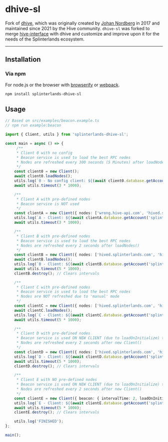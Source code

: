 # dhive-sl

Fork of [dhive](https://gitlab.syncad.com/hive/dhive), which was originally created by [Johan Nordberg](https://github.com/jnordberg) in 2017 and maintained since 2021 by the Hive community. `dhive-sl` was forked to merge [hive-interface](https://github.com/steem-monsters/hive-interface) with dhive and customize and improve upon it for the needs of the Splinterlands ecosystem.

---

## Installation

### Via npm

For node.js or the browser with [browserify](https://github.com/substack/node-browserify) or [webpack](https://github.com/webpack/webpack).

```
npm install splinterlands-dhive-sl
```

## Usage

```Typescript
// Based on src/examples/beacon.example.ts
// npm run example:beacon

import { Client, utils } from 'splinterlands-dhive-sl';

const main = async () => {
     /**
     * Client 0 with no config
     * Beacon service is used to load the best RPC nodes
     * Nodes are refreshed every 300 seconds (5 Minutes) after loadNodes()
     */
    const client0 = new Client();
    await client0.loadNodes();
    utils.log(`0 - No config client: ${(await client0.database.getAccount('splinterlands')).name}`);
    await utils.timeout(3 * 1000);

    /**
     * Client A with pre-defined nodes
     * Beacon service is NOT used
     */
    const clientA = new Client({ nodes: ['wrong.hive-api.com', 'hived.splinterlands.com', 'hived-2.splinterlands.com'] });
    utils.log(`A - Client: ${(await clientA.database.getAccount('splinterlands')).name}`);
    await utils.timeout(3 * 1000);

    /**
     * Client B with pre-defined nodes
     * Beacon service is used to load the best RPC nodes
     * Nodes are refreshed every 2 seconds after loadNodes()
     */
    const clientB = new Client({ nodes: ['hived.splinterlands.com', 'hived-2.splinterlands.com'], beacon: { intervalTime: 2 } });
    await clientB.loadNodes();
    utils.log(`B - Client: ${(await clientB.database.getAccount('splinterlands')).name}`);
    await utils.timeout(5 * 1000);
    clientB.destroy(); // Clears intervals

    /**
     * Client C with pre-defined nodes
     * Beacon service is used to load the best RPC nodes
     * Nodes are NOT refreshed due to 'manual' mode
     */
    const clientC = new Client({ nodes: ['hived.splinterlands.com', 'hived-2.splinterlands.com'], beacon: { mode: 'manual' } });
    await clientC.loadNodes();
    utils.log(`C - Client: ${(await clientC.database.getAccount('splinterlands')).name}`);
    await utils.timeout(5 * 1000);

    /**
     * Client D with pre-defined nodes
     * Beacon service is used ON NEW CLIENT (due to loadOnInitialize) to load the best RPC nodes
     * Nodes are refreshed every 2 seconds after new Client()
     */
    const clientD = new Client({ nodes: ['hived.splinterlands.com', 'hived-2.splinterlands.com'], beacon: { intervalTime: 2, loadOnInitialize: true } });
    utils.log(`D - Client: ${(await clientD.database.getAccount('splinterlands')).name}`);
    await utils.timeout(5 * 1000);
    clientD.destroy(); // Clears intervals

    /**
     * Client E with NO pre-defined nodes
     * Beacon service is used ON NEW CLIENT (due to loadOnInitialize) to load the best RPC nodes
     * Nodes are refreshed every 2 seconds after new Client()
     */
    const clientE = new Client({ beacon: { intervalTime: 2, loadOnInitialize: true } });
    utils.log(`E - Client: ${(await clientE.database.getAccount('splinterlands')).name}`);
    await utils.timeout(5 * 1000);
    clientE.destroy(); // Clears intervals

    utils.log('FINISHED');
};

main();
```
